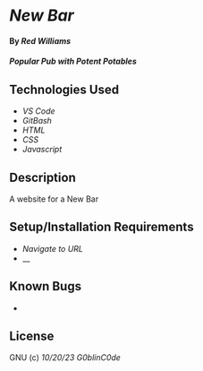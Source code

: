 # _New Bar_

#### By _**Red Williams**_

#### _Popular Pub with Potent Potables_

## Technologies Used

* _VS Code_
* _GitBash_
* _HTML_
* _CSS_
* _Javascript_

## Description

A website for a New Bar

## Setup/Installation Requirements

* _Navigate to URL_
* __



## Known Bugs

* 


## License



GNU (c)  _10/20/23_ _G0blinC0de_
